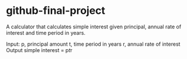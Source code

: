 # github-final-project

A calculator that calculates simple interest given principal, annual rate of interest and time period in years.

  Input:
        p, principal amount
        t, time period in years
        r, annual rate of interest
     Output
        simple interest = p*t*r
